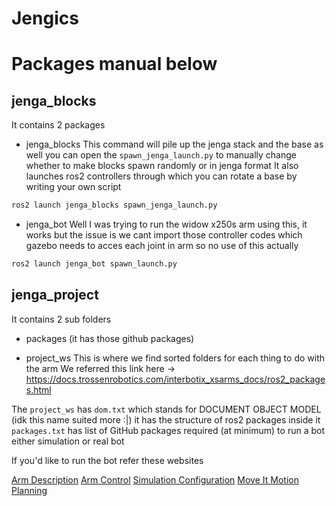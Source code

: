 # Jengics

# Packages manual below
## jenga_blocks
It contains 2 packages 
- jenga_blocks
This command will pile up the jenga stack and the base as well you can open the `spawn_jenga_launch.py` to manually change whether to make blocks spawn randomly or in jenga format
It also launches ros2 controllers through which you can rotate a base by writing your own script
```bash
ros2 launch jenga_blocks spawn_jenga_launch.py
```

- jenga_bot
Well I was trying to run the widow x250s arm using this, it works but the issue is we cant import those controller codes which gazebo needs to acces each joint in arm so no use of this actually
```bash
ros2 launch jenga_bot spawn_launch.py
```

## jenga_project
It contains 2 sub folders
- packages (it has those github packages)

- project_ws
This is where we find sorted folders for each thing to do with the arm
We referred this link here -> https://docs.trossenrobotics.com/interbotix_xsarms_docs/ros2_packages.html

The `project_ws` has `dom.txt` which stands for DOCUMENT OBJECT MODEL (idk this name suited more :|)  it has the structure of ros2 packages inside it
`packages.txt` has list of GitHub packages required (at minimum) to run a bot either simulation or real bot

If you'd like to run the bot refer these websites

[Arm Description](https://docs.trossenrobotics.com/interbotix_xsarms_docs/ros2_packages/arm_descriptions.html)
[Arm Control](https://docs.trossenrobotics.com/interbotix_xsarms_docs/ros2_packages/arm_control.html)
[Simulation Configuration](https://docs.trossenrobotics.com/interbotix_xsarms_docs/ros2_packages/simulation_configuration.html)
[Move It Motion Planning](https://docs.trossenrobotics.com/interbotix_xsarms_docs/ros2_packages/moveit_motion_planning_configuration.html)



